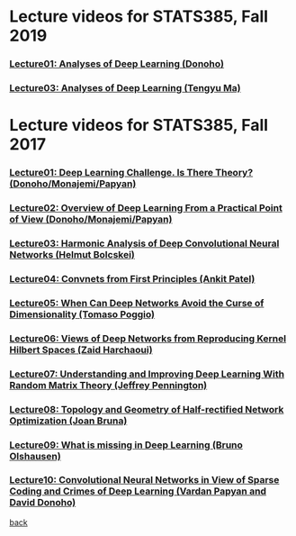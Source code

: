 
# Lecture videos for STATS385, Fall 2019


### [Lecture01: Analyses of Deep Learning (Donoho)]( https://www.youtube.com/watch?v=uEg2Asp2EJo&feature=youtu.be)
### [Lecture03: Analyses of Deep Learning (Tengyu Ma)]( https://www.youtube.com/watch?v=neN9Y7A4Ul0&feature=youtu.be)

# Lecture videos for STATS385, Fall 2017


### [Lecture01: Deep Learning Challenge. Is There Theory? (Donoho/Monajemi/Papyan)]( https://www.youtube.com/watch?v=KrTqxmS1-L4)

### [Lecture02: Overview of Deep Learning From a Practical Point of View (Donoho/Monajemi/Papyan)](https://www.youtube.com/watch?v=VsBFt_-h5QA)

### [Lecture03: Harmonic Analysis of Deep Convolutional Neural Networks (Helmut Bolcskei)](https://www.youtube.com/watch?v=oCohnBbmpLA)

### [Lecture04: Convnets from First Principles (Ankit Patel)](https://www.youtube.com/watch?v=uIVPo5eyhE0&feature=youtu.be)

### [Lecture05: When Can Deep Networks Avoid the Curse of Dimensionality (Tomaso Poggio)](https://www.youtube.com/watch?v=4yLCuZnhkdI&feature=youtu.be)

### [Lecture06: Views of Deep Networks from Reproducing Kernel Hilbert Spaces (Zaid Harchaoui)](https://www.youtube.com/edit?o=U&video_id=k4zz_MX2Ero)

### [Lecture07: Understanding and Improving Deep Learning With Random Matrix Theory (Jeffrey Pennington)](https://www.youtube.com/watch?v=idiaK-IBdcM&feature=youtu.be)

### [Lecture08: Topology and Geometry of Half-rectified Network Optimization (Joan Bruna)](https://www.youtube.com/watch?v=rBxoRQODJdM&feature=em-upload_owner)

### [Lecture09: What is missing in Deep Learning (Bruno Olshausen)](https://youtu.be/zSm55CZDwq0)

### [Lecture10: Convolutional Neural Networks in View of Sparse Coding and Crimes of Deep Learning (Vardan Papyan and David Donoho)](https://www.youtube.com/watch?v=LwHhMu_7ZB4&feature=youtu.be)


[back](./)
